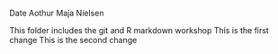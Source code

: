 Date
Aothur Maja Nielsen



This folder includes the git and R markdown workshop
This is the first change
This is the second change

